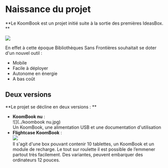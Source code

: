# Naissance du projet

**Le KoomBook est un projet initié suite à la sortie des premières IdeasBox. **

![](../baby.png)

En effet à cette époque Bibliothèques Sans Frontières souhaitait se doter d'un nouvel outil :

* Mobile
* Facile à déployer
* Autonome en énergie
* A bas coût

## Deux versions

**Le projet se décline en deux versions : **

* **KoomBook nu** :  
  ![](../koombook nu.jpg)  
  Un KoomBook, une alimentation USB et une documentation d'utilisation
* **Flightcase KoomBook** :  
  ![](../flightcase.jpg)  
  Il s'agit d'une box pouvant contenir 10 tablettes, un KoomBook et un module de recharge. Le tout sur roulette il est possible de l’emmener partout très facilement. Des variantes, peuvent embarquer des ordinateurs 12 pouces.

